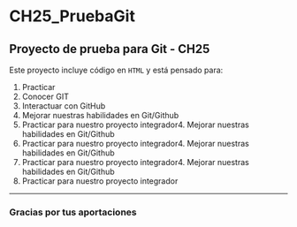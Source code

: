 # CH25_PruebaGit
## Proyecto de prueba para Git - CH25

Este proyecto incluye código en `HTML` y está pensado para:
1. Practicar
2. Conocer GIT
3. Interactuar con GitHub
4. Mejorar nuestras habilidades en Git/Github
5. Practicar para nuestro proyecto integrador4. Mejorar nuestras habilidades en Git/Github
5. Practicar para nuestro proyecto integrador4. Mejorar nuestras habilidades en Git/Github
5. Practicar para nuestro proyecto integrador4. Mejorar nuestras habilidades en Git/Github
5. Practicar para nuestro proyecto integrador
---

### Gracias por tus aportaciones

